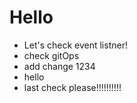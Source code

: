 # Hello
- Let's check event listner!
- check gitOps
- add change 1234
-  hello
- last check please!!!!!!!!!!
